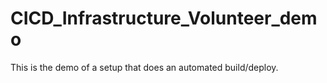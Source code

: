 # CICD_Infrastructure_Volunteer_demo
This is the demo of a setup that does an automated build/deploy. 
